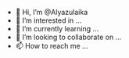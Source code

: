 - 👋 Hi, I’m @Alyazulaika
- 👀 I’m interested in ...
- 🌱 I’m currently learning ...
- 💞️ I’m looking to collaborate on ...
- 📫 How to reach me ...

<!---
Alyazulaika/Alyazulaika is a ✨ special ✨ repository because its `README.md` (this file) appears on your GitHub profile.
You can click the Preview link to take a look at your changes.
--->
